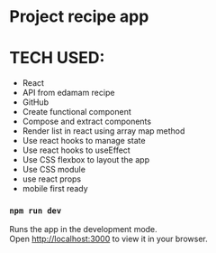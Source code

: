 # Project recipe app

# TECH USED:
- React
- API from edamam recipe
- GitHub
- Create functional component
- Compose and extract components
- Render list in react using array map method
- Use react hooks to manage state
- Use react hooks to useEffect
- Use CSS flexbox to layout the app
- Use CSS module
- use react props
- mobile first ready

### `npm run dev`

Runs the app in the development mode.\
Open [http://localhost:3000](http://localhost:3000) to view it in your browser.

